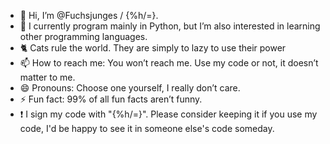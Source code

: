 - 👋 Hi, I’m @Fuchsjunges / {%h/=}.
- 🌱 I currently program mainly in Python, but I’m also interested in learning other programming languages.
- 🐈 Cats rule the world. They are simply to lazy to use their power
- 📫 How to reach me: You won’t reach me. Use my code or not, it doesn’t matter to me.
- 😄 Pronouns: Choose one yourself, I really don’t care.
- ⚡ Fun fact: 99% of all fun facts aren’t funny.
-  ❗ I sign my code with "{%h/=}". Please consider keeping it if you use my code, I'd be happy to see it in someone else's code someday.

<!---
Fuchsjunges/Fuchsjunges is a ✨ special ✨ repository because its `README.md` (this file) appears on your GitHub profile.
You can click the Preview link to take a look at your changes.
--->
